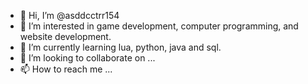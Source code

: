 - 👋 Hi, I’m @asddcctrr154
- 👀 I’m interested in game development, computer programming, and website development.
- 🌱 I’m currently learning lua, python, java and sql.
- 💞️ I’m looking to collaborate on ...
- 📫 How to reach me ...

<!---
asddcctrr154/asddcctrr154 is a ✨ special ✨ repository because its `README.md` (this file) appears on your GitHub profile.
You can click the Preview link to take a look at your changes.
--->
